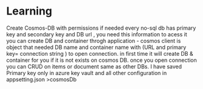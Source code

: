 # Learning
Create Cosmos-DB with permissions if needed 
every no-sql db has primary key and secondary key and DB url , you need this information to acess it 
you can create DB and container throgh application - cosmos client is object that needed DB name and container name with (URL and primary key= connection string ) to open connection. in first time it will create DB & container for you if it is not exists on cosmos DB.
once you open connection you can CRUD on items or document same as other DBs.
I have saved Primary key only in azure key vault and all other configuration in appsetting.json >cosmosDb 
